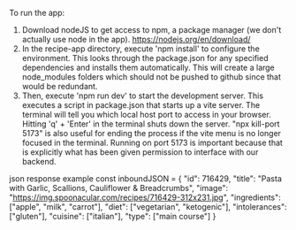 To run the app:
1. Download nodeJS to get access to npm, a package manager (we don't actually use node in the app). https://nodejs.org/en/download/
2. In the recipe-app directory, execute 'npm install' to configure the environment. This looks through the package.json for any specified dependencies and installs them automatically. This will create a large node_modules folders which should not be pushed to github since that would be redundant. 
3. Then, execute 'npm run dev' to start the development server. This executes a script in package.json that starts up a vite server. The terminal will tell you which local host port to access in your browser. Hitting 'q' + 'Enter' in the terminal shuts down the server. "npx kill-port 5173" is also useful for ending the process if the vite menu is no longer focused in the terminal. Running on port 5173 is important because that is explicitly what has been given permission to interface with our backend.

json response example
const inboundJSON = 
{
    "id": 716429,
    "title": "Pasta with Garlic, Scallions, Cauliflower & Breadcrumbs",
    "image": "https://img.spoonacular.com/recipes/716429-312x231.jpg",
    "ingredients": ["apple", "milk", "carrot"],
    "diet": ["vegetarian", "ketogenic"],
    "intolerances": ["gluten"],
    "cuisine": ["italian"],
    "type": ["main course"]
}